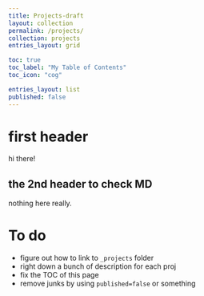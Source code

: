 ```yaml
---
title: Projects-draft
layout: collection
permalink: /projects/
collection: projects
entries_layout: grid

toc: true
toc_label: "My Table of Contents"
toc_icon: "cog"

entries_layout: list
published: false
---
```


# first header
hi there!

## the 2nd header to check MD
nothing here really.


# To do
- figure out how to link to `_projects` folder
- right down a bunch of description for each proj
- fix the TOC of this page
- remove junks by using `published=false` or something
